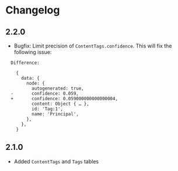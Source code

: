 # Changelog

## 2.2.0

- Bugfix: Limit precision of `ContentTags.confidence`. This will fix the
  following issue:

```
  Difference:

    {
      data: {
        node: {
          autogenerated: true,
  -       confidence: 0.059,
  +       confidence: 0.059000000000000004,
          content: Object { … },
          id: 'Tag:1',
          name: 'Principal',
        },
      },
    }
```

## 2.1.0

- Added `ContentTags` and `Tags` tables
